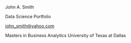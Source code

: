 John A. Smith

Data Science Portfolio

john_smith@yahoo.com

Masters in Business Analytics 
University of Texas at Dallas


